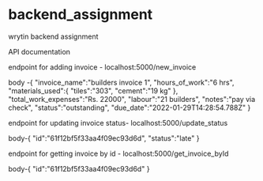 # backend_assignment
wrytin backend assignment


API documentation

endpoint for adding invoice -
localhost:5000/new_invoice

body -{
    "invoice_name":"builders invoice 1",
    "hours_of_work":"6 hrs",
    "materials_used":{
        "tiles":"303",
        "cement":"19 kg"
    },
    "total_work_expenses":"Rs. 22000",
    "labour":"21 builders",
    "notes":"pay via check",
    "status":"outstanding",
    "due_date":"2022-01-29T14:28:54.788Z"
}


endpoint for updating invoice status- 
localhost:5000/update_status

body-{
    "id":"61f12bf5f33aa4f09ec93d6d",
    "status":"late"
}


endpoint for getting invoice by id -
localhost:5000/get_invoice_byId

body-{
    "id":"61f12bf5f33aa4f09ec93d6d"
}
